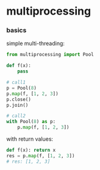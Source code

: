 # multiprocessing



### basics

simple multi-threading:

```python
from multiprocessing import Pool

def f(x):
	pass

# call1
p = Pool(8)
p.map(f, [1, 2, 3])
p.close()
p.join()

# call2
with Pool(8) as p:
    p.map(f, [1, 2, 3])
```

with return values:

```python
def f(x): return x
res = p.map(f, [1, 2, 3])
# res: [1, 2, 3]
```



